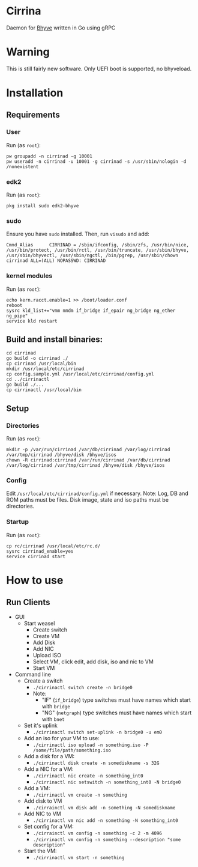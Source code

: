 # Cirrina

Daemon for [Bhyve](https://wiki.freebsd.org/bhyve) written in Go using gRPC

# Warning

This is still fairly new software. Only UEFI boot is supported, no bhyveload.

# Installation

## Requirements

### User

Run (as `root`):

```
pw groupadd -n cirrinad -g 10001
pw useradd -n cirrinad -u 10001 -g cirrinad -s /usr/sbin/nologin -d /nonexistent
```

### edk2

Run (as `root`):

```
pkg install sudo edk2-bhyve
```

### sudo

Ensure you have `sudo` installed. Then, run `visudo` and add:

```
Cmnd_Alias      CIRRINAD = /sbin/ifconfig, /sbin/zfs, /usr/bin/nice, /usr/bin/protect, /usr/bin/rctl, /usr/bin/truncate, /usr/sbin/bhyve, /usr/sbin/bhyvectl, /usr/sbin/ngctl, /bin/pgrep, /usr/sbin/chown
cirrinad ALL=(ALL) NOPASSWD: CIRRINAD
```

### kernel modules

Run (as `root`):

```
echo kern.racct.enable=1 >> /boot/loader.conf
reboot
sysrc kld_list+="vmm nmdm if_bridge if_epair ng_bridge ng_ether ng_pipe"
service kld restart
```

## Build and install binaries:

```
cd cirrinad
go build -o cirrinad ./
cp cirrinad /usr/local/bin
mkdir /usr/local/etc/cirrinad
cp config.sample.yml /usr/local/etc/cirrinad/config.yml
cd ../cirrinactl
go build ./...
cp cirrinactl /usr/local/bin
```

## Setup

### Directories

Run (as `root`):

```
mkdir -p /var/run/cirrinad /var/db/cirrinad /var/log/cirrinad /var/tmp/cirrinad /bhyve/disk /bhyve/isos
chown -R cirrinad:cirrinad /var/run/cirrinad /var/db/cirrinad /var/log/cirrinad /var/tmp/cirrinad /bhyve/disk /bhyve/isos
```

### Config

Edit `/usr/local/etc/cirrinad/config.yml` if necessary. Note: Log, DB and ROM paths must be files. Disk image, state
and iso paths must be directories.

### Startup

Run (as `root`):

```
cp rc/cirrinad /usr/local/etc/rc.d/
sysrc cirrinad_enable=yes
service cirrinad start
```

# How to use

## Run Clients

* GUI
  * Start weasel
    * Create switch
    * Create VM
    * Add Disk
    * Add NIC
    * Upload ISO
    * Select VM, click edit, add disk, iso and nic to VM
    * Start VM
* Command line
  * Create a switch
    * `./cirrinactl switch create -n bridge0`
    * Note:
      * "IF" (`if_bridge`) type switches must have names which start with `bridge`
      * "NG" (`netgraph`) type switches must have names which start with `bnet`
  * Set it's uplink
    * `./cirrinactl switch set-uplink -n bridge0 -u em0`
  * Add an iso for your VM to use:
    * `./cirrinactl iso upload -n something.iso -P /some/file/path/something.iso`
  * Add a disk for a VM:
    * `./cirrinactl disk create -n somediskname -s 32G`
  * Add a NIC for a VM:
    * `./cirrinactl nic create -n something_int0`
    * `./cirrinactl nic setswitch -n something_int0 -N bridge0`
  * Add a VM:
    * `./cirrinactl vm create -n something`
  * Add disk to VM
    * `./cirrainctl vm disk add -n something -N somediskname`
  * Add NIC to VM
    * `./cirrinactl vm nic add -n something -N something_int0`
  * Set config for a VM:
    * `./cirrainctl vm config -n something -c 2 -m 4096`
    * `./cirrinactl vm config -n something --description "some description"`
  * Start the VM:
    * `./cirrinactl vm start -n something`
